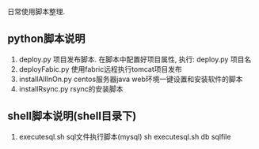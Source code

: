 日常使用脚本整理.

## python脚本说明

1. deploy.py 项目发布脚本. 在脚本中配置好项目属性, 执行: deploy.py 项目名 
2. deployFabic.py 使用fabric远程执行tomcat项目发布
3. installAllInOn.py centos服务器java web环境一键设置和安装软件的脚本
4. installRsync.py rsync的安装脚本

## shell脚本说明(shell目录下)

1. executesql.sh sql文件执行脚本(mysql) sh executesql.sh db sqlfile

